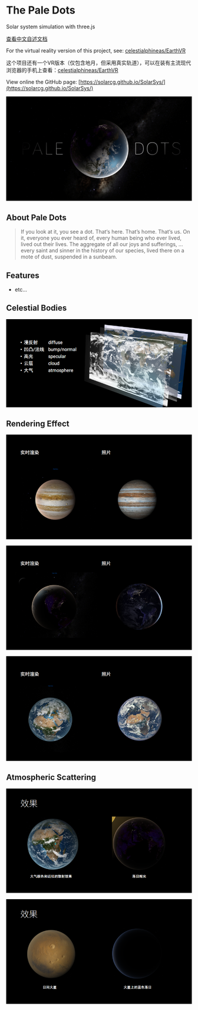 # The Pale Dots

Solar system simulation with three.js

[查看中文自述文档](readme-cn.md)

For the virtual reality version of this project, see: [celestialphineas/EarthVR](https://github.com/celestialphineas/EarthVR)

这个项目还有一个VR版本（仅包含地月，但采用真实轨道），可以在装有主流现代浏览器的手机上查看：[celestialphineas/EarthVR](https://github.com/celestialphineas/EarthVR)

View online the GitHub page: [https://solarcg.github.io/SolarSys/](https://solarcg.github.io/SolarSys/)

![](res/loading/splash.png)

## About Pale Dots

> If you look at it, you see a dot. That‘s here. That’s home. That‘s us. On it, everyone you ever heard of,  every human being who ever lived, lived out their lives. The aggregate of all our joys and sufferings, … every saint and sinner in the history of our species, lived there on a mote of dust, suspended in a sunbeam.

## Features


- etc...

## Celestial Bodies

![](./images/4.png)

 ## Rendering Effect

![](./images/1.png) 

![](./images/2.png) 

![](./images/3.png) 

## Atmospheric Scattering

![](./images/5.png) 

![](./images/6.png) 
